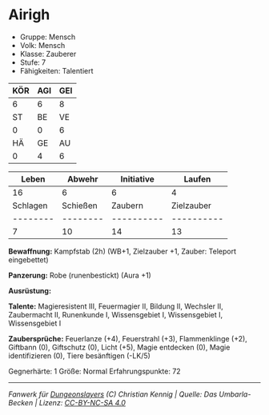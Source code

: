 # Airigh  
- Gruppe: Mensch  
- Volk: Mensch  
- Klasse: Zauberer  
- Stufe: 7  
- Fähigkeiten: Talentiert  


| KÖR | AGI | GEI |  
| --- | --- | --- |  
| 6   | 6   | 8   |
| ST  | BE  | VE  |  
| 0   | 0   | 6   |
| HÄ  | GE  | AU  |  
| 0   | 4   | 6   |


| Leben    | Abwehr   | Initiative | Laufen     |
| -------- | -------- | ---------- | ---------- |
| 16       | 6        | 6          | 4          |
| Schlagen | Schießen | Zaubern    | Zielzauber |
| -------- | -------- | ---------- | ---------- |
| 7        | 10       | 14         | 13         |

**Bewaffnung:**
Kampfstab (2h) (WB+1, Zielzauber +1, Zauber: Teleport eingebettet)

**Panzerung:**
Robe (runenbestickt) (Aura +1)

**Ausrüstung:**


**Talente:**
Magieresistent III, Feuermagier II, Bildung II, Wechsler II, Zaubermacht II, Runenkunde I, Wissensgebiet I, Wissensgebiet I, Wissensgebiet I

**Zaubersprüche:**
Feuerlanze (+4), Feuerstrahl (+3), Flammenklinge (+2), Giftbann (0), Giftschutz (0), Licht (+5), Magie entdecken (0), Magie identifizieren (0), Tiere besänftigen (-LK/5)

Gegnerhärte: 1
Größe: Normal
Erfahrungspunkte: 72



___
*Fanwerk für [Dungeonslayers](https://www.dungeonslayers.net/) (C) Christian Kennig | Quelle: Das Umbarla-Becken | Lizenz: [CC-BY-NC-SA 4.0](https://creativecommons.org/licenses/by-nc-sa/4.0/deed.de)*